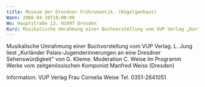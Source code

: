 ```yaml
---
title: Museum der Dresdner Frühromantik. (Kügelgenhaus)
Wann: 2008-04-20T18:00:00
Wo: Hauptstraße 13, 01097 Dresden
Kurz: Musikalische Umrahmung einer Buchvorstellung vom VUP Verlag „Kurländer Palais-Jugenderinnerungen an eine Dresdner Sehenswürdigkeit“ von G. Klieme.Im Programm Werke von Manfred Weiss (Dresden)
---
```


Musikalische Umrahmung einer Buchvorstellung vom VUP Verlag.
L. Jung liest „Kurländer Palais-Jugenderinnerungen an eine Dresdner Sehenswürdigkeit" von G. Klieme.
 Moderation C. Weise
Im Programm Werke vom zeitgenössischen Komponist Manfred Weiss (Dresden)

Information:
VUP Verlag
Frau Cornelia Weise
Tel. 0351-2641051